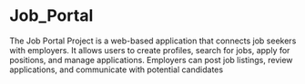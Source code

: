 # Job_Portal
The Job Portal Project is a web-based application that connects job seekers with employers. It allows users to create profiles, search for jobs, apply for positions, and manage applications. Employers can post job listings, review applications, and communicate with potential candidates
